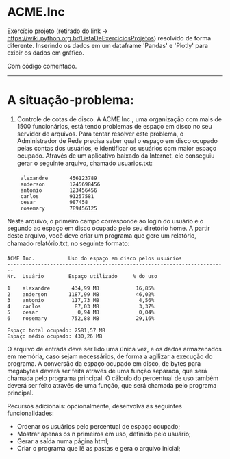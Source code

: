 # ACME.Inc
Exercício projeto (retirado do link -> https://wiki.python.org.br/ListaDeExerciciosProjetos) resolvido de forma diferente. Inserindo os dados em um dataframe 'Pandas' e 'Plotly' para exibir os dados em gráfico.

Com código comentado.

-----------------------------------------------------------------------------------------------------------------------------------------------------------

# A situação-problema:

1. Controle de cotas de disco. A ACME Inc., uma organização com mais de 1500 funcionários, está tendo problemas de espaço em disco no seu servidor de arquivos. Para tentar resolver este problema, o Administrador de Rede precisa saber qual o espaço em disco ocupado pelas contas dos usuários, e identificar os usuários com maior espaço ocupado. Através de um aplicativo baixado da Internet, ele conseguiu gerar o seguinte arquivo, chamado usuarios.txt:


        alexandre       456123789
        anderson        1245698456
        antonio         123456456
        carlos          91257581
        cesar           987458
        rosemary        789456125
    
Neste arquivo, o primeiro campo corresponde ao login do usuário e o segundo ao espaço em disco ocupado pelo seu diretório home. A partir deste arquivo,     você deve criar um programa que gere um relatório, chamado relatório.txt, no seguinte formato:


    ACME Inc.           Uso do espaço em disco pelos usuários
    ------------------------------------------------------------------------
    Nr.  Usuário        Espaço utilizado     % do uso

    1    alexandre       434,99 MB            16,85%
    2    anderson       1187,99 MB            46,02%
    3    antonio         117,73 MB             4,56%
    4    carlos           87,03 MB             3,37%
    5    cesar             0,94 MB             0,04%
    6    rosemary        752,88 MB            29,16%

    Espaço total ocupado: 2581,57 MB
    Espaço médio ocupado: 430,26 MB
    
O arquivo de entrada deve ser lido uma única vez, e os dados armazenados em memória, caso sejam necessários, de forma a agilizar a execução do programa. A conversão da espaço ocupado em disco, de bytes para megabytes deverá ser feita através de uma função separada, que será chamada pelo programa principal. O cálculo do percentual de uso também deverá ser feito através de uma função, que será chamada pelo programa principal.

Recursos adicionais: opcionalmente, desenvolva as seguintes funcionalidades:

 - Ordenar os usuários pelo percentual de espaço ocupado;
 - Mostrar apenas os n primeiros em uso, definido pelo usuário;
 - Gerar a saída numa página html;
 - Criar o programa que lê as pastas e gera o arquivo inicial;
